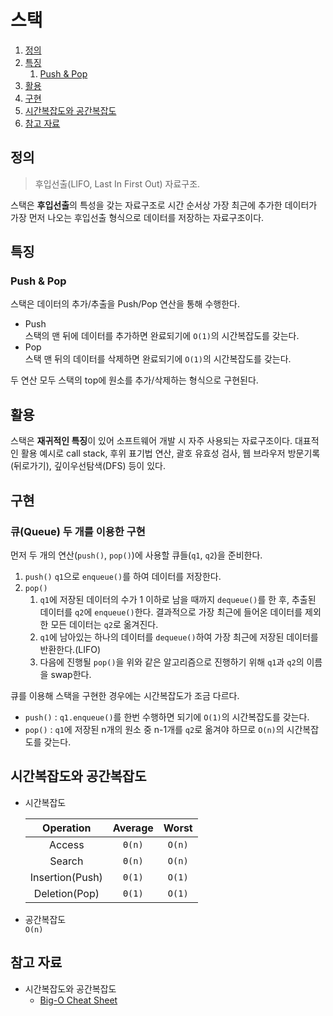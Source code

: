 # 스택

1. [정의](#정의)
2. [특징](#특징)
   1. [Push & Pop](#push--pop)
3. [활용](#활용)
4. [구현](#구현)
5. [시간복잡도와 공간복잡도](#시간복잡도와-공간복잡도)
6. [참고 자료](#참고-자료)

## 정의

> 후입선출(LIFO, Last In First Out) 자료구조.

스택은 **후입선출**의 특성을 갖는 자료구조로 시간 순서상 가장 최근에 추가한 데이터가 가장 먼저 나오는 후입선출 형식으로 데이터를 저장하는 자료구조이다.

## 특징

### Push & Pop

스택은 데이터의 추가/추출을 Push/Pop 연산을 통해 수행한다.

- Push  
  스택의 맨 뒤에 데이터를 추가하면 완료되기에 `O(1)`의 시간복잡도를 갖는다.
- Pop  
  스택 맨 뒤의 데이터를 삭제하면 완료되기에 `O(1)`의 시간복잡도를 갖는다.

두 연산 모두 스택의 top에 원소를 추가/삭제하는 형식으로 구현된다.

## 활용

스택은 **재귀적인 특징**이 있어 소프트웨어 개발 시 자주 사용되는 자료구조이다. 대표적인 활용 예시로 call stack, 후위 표기법 연산, 괄호 유효성 검사, 웹 브라우저 방문기록(뒤로가기), 깊이우선탐색(DFS) 등이 있다.

## 구현

### 큐(Queue) 두 개를 이용한 구현

먼저 두 개의 연산(`push()`, `pop()`)에 사용할 큐들(`q1`, `q2`)을 준비한다.

1. `push()`
   `q1`으로 `enqueue()`를 하여 데이터를 저장한다.
2. `pop()`
   1. `q1`에 저장된 데이터의 수가 1 이하로 남을 때까지 `dequeue()`를 한 후, 추출된 데이터를 `q2`에 `enqueue()`한다. 결과적으로 가장 최근에 들어온 데이터를 제외한 모든 데이터는 `q2`로 옮겨진다.
   2. `q1`에 남아있는 하나의 데이터를 `dequeue()`하여 가장 최근에 저장된 데이터를 반환한다.(LIFO)
   3. 다음에 진행될 `pop()`을 위와 같은 알고리즘으로 진행하기 위해 `q1`과 `q2`의 이름을 swap한다.

큐를 이용해 스택을 구현한 경우에는 시간복잡도가 조금 다르다.

- `push()` : `q1.enqueue()`를 한번 수행하면 되기에 `O(1)`의 시간복잡도를 갖는다.
- `pop()` : `q1`에 저장된 n개의 원소 중 n-1개를 `q2`로 옮겨야 하므로 `O(n)`의 시간복잡도를 갖는다.

## 시간복잡도와 공간복잡도

- 시간복잡도

  |    Operation    | Average | Worst  |
  | :-------------: | :-----: | :----: |
  |     Access      | `Θ(n)`  | `O(n)` |
  |     Search      | `Θ(n)`  | `O(n)` |
  | Insertion(Push) | `Θ(1)`  | `O(1)` |
  |  Deletion(Pop)  | `Θ(1)`  | `O(1)` |

- 공간복잡도  
  `O(n)`

## 참고 자료

- 시간복잡도와 공간복잡도
  - [Big-O Cheat Sheet](https://www.bigocheatsheet.com/)
